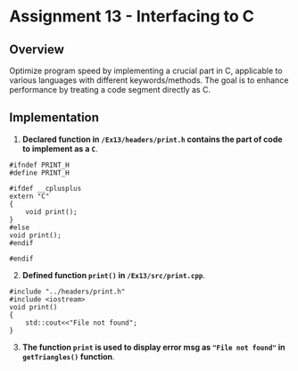 # Assignment 13 - Interfacing to C

## Overview
 
Optimize program speed by implementing a crucial part in C, applicable to various languages with different keywords/methods. The goal is to enhance performance by treating a code segment directly as C.
 
## Implementation
 
1. **Declared function in `/Ex13/headers/print.h` contains the part of code to implement as a `C`**.

```
#ifndef PRINT_H
#define PRINT_H

#ifdef __cplusplus
extern "C" 
{
    void print();
}
#else
void print();
#endif 

#endif 

```
2. **Defined function `print()` in `/Ex13/src/print.cpp`**. 

```
#include "../headers/print.h"
#include <iostream>
void print()
{
    std::cout<<"File not found";
}
```

3. **The function `print` is used to display error msg as `"File not found"` in `getTriangles()` function**.

